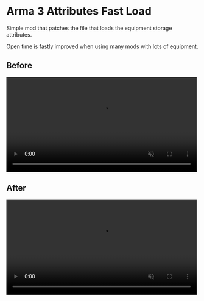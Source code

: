 # Arma 3 Attributes Fast Load

Simple mod that patches the file that loads the equipment storage attributes.

Open time is fastly improved when using many mods with lots of equipment.

## Before

<video width="500" autoplay loop muted>
    <source src="docs/before.webm" type="video/webm">
</video>

## After

<video width="500" autoplay loop muted>
    <source src="docs/after.webm" type="video/webm">
</video>
